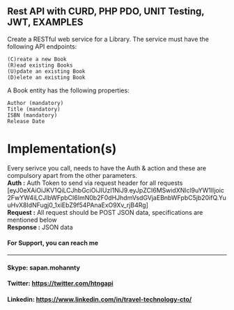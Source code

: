 ## Rest API with CURD, PHP PDO, UNIT Testing, JWT, EXAMPLES

Create a RESTful web service for a Library. The service must have the following API endpoints:

    (C)reate a new Book
    (R)ead existing Books
    (U)pdate an existing Book
    (D)elete an existing Book

A Book entity has the following properties:

    Author (mandatory)
    Title (mandatory)
    ISBN (mandatory)
    Release Date

# Implementation(s)

  Every serivce you call, needs to have the Auth & action and these are compulsory apart from the other parameters.<br/>
  **Auth :** Auth Token to send via request header for all requests [eyJ0eXAiOiJKV1QiLCJhbGciOiJIUzI1NiJ9.eyJpZCI6MSwidXNlcl9uYW1lIjoic2FwYW4iLCJlbWFpbCI6ImN0b2F0dHJhdmVsdGVjaEBnbWFpbC5jb20ifQ.YuuHvX8IdNFugj0_1xiEbZ9f54PAnaExO9Xv_rjB4Rg]<br/>
  **Request :** All request should be POST JSON data, specifications are mentioned below<br/>
  **Response :** JSON data<br/>


#### For Support, you can reach me 
-------------------------------
#### Skype: sapan.mohannty
#### Twitter: https://twitter.com/htngapi
#### Linkedin: https://www.linkedin.com/in/travel-technology-cto/

